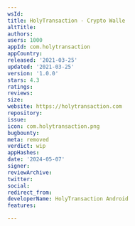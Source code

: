 ```yaml
---
wsId: 
title: HolyTransaction - Crypto Walle
altTitle: 
authors: 
users: 1000
appId: com.holytransaction
appCountry: 
released: '2021-03-25'
updated: '2021-03-25'
version: '1.0.0'
stars: 4.3
ratings: 
reviews: 
size: 
website: https://holytransaction.com
repository: 
issue: 
icon: com.holytransaction.png
bugbounty: 
meta: removed
verdict: wip
appHashes: 
date: '2024-05-07'
signer: 
reviewArchive: 
twitter: 
social: 
redirect_from: 
developerName: HolyTransaction Android
features: 

---
```


